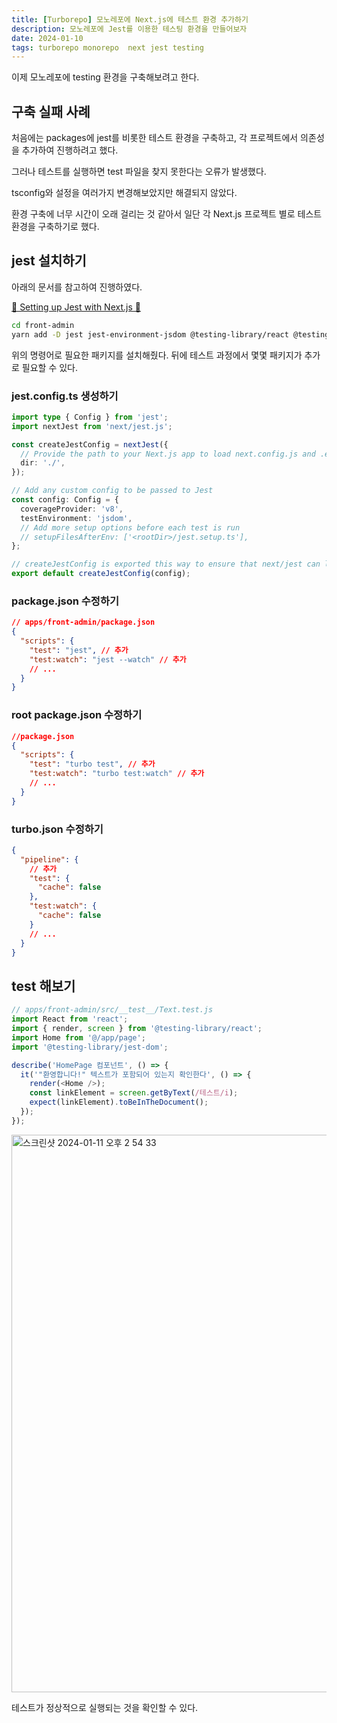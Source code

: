 ```yaml
---
title: [Turborepo] 모노레포에 Next.js에 테스트 환경 추가하기
description: 모노레포에 Jest를 이용한 테스팅 환경을 만들어보자
date: 2024-01-10
tags: turborepo monorepo  next jest testing 
---
```


이제 모노레포에 testing 환경을 구축해보려고 한다.

## 구축 실패 사례

처음에는 packages에 jest를 비롯한 테스트 환경을 구축하고, 각 프로젝트에서 의존성을 추가하여 진행하려고 했다.

그러나 테스트를 실행하면 test 파일을 찾지 못한다는 오류가 발생했다.

tsconfig와 설정을 여러가지 변경해보았지만 해결되지 않았다.

환경 구축에 너무 시간이 오래 걸리는 것 같아서 일단 각 Next.js 프로젝트 별로 테스트 환경을 구축하기로 했다.

## jest 설치하기

아래의 문서를 참고하여 진행하였다.

[📌 Setting up Jest with Next.js 📌](https://nextjs.org/docs/app/building-your-application/testing/jest)

```bash
cd front-admin
yarn add -D jest jest-environment-jsdom @testing-library/react @testing-library/jest-dom

```

위의 명령어로 필요한 패키지를 설치해줬다. 뒤에 테스트 과정에서 몇몇 패키지가 추가로 필요할 수 있다.

### jest.config.ts 생성하기

```ts
import type { Config } from 'jest';
import nextJest from 'next/jest.js';

const createJestConfig = nextJest({
  // Provide the path to your Next.js app to load next.config.js and .env files in your test environment
  dir: './',
});

// Add any custom config to be passed to Jest
const config: Config = {
  coverageProvider: 'v8',
  testEnvironment: 'jsdom',
  // Add more setup options before each test is run
  // setupFilesAfterEnv: ['<rootDir>/jest.setup.ts'],
};

// createJestConfig is exported this way to ensure that next/jest can load the Next.js config which is async
export default createJestConfig(config);
```

### package.json 수정하기

```json
// apps/front-admin/package.json
{
  "scripts": {
    "test": "jest", // 추가
    "test:watch": "jest --watch" // 추가
    // ...
  }
}
```

### root package.json 수정하기

```json
//package.json
{
  "scripts": {
    "test": "turbo test", // 추가
    "test:watch": "turbo test:watch" // 추가
    // ...
  }
}
```

### turbo.json 수정하기

```json
{
  "pipeline": {
    // 추가
    "test": {
      "cache": false
    },
    "test:watch": {
      "cache": false
    }
    // ...
  }
}
```

## test 해보기

```js
// apps/front-admin/src/__test__/Text.test.js
import React from 'react';
import { render, screen } from '@testing-library/react';
import Home from '@/app/page';
import '@testing-library/jest-dom';

describe('HomePage 컴포넌트', () => {
  it('"환영합니다!" 텍스트가 포함되어 있는지 확인한다', () => {
    render(<Home />);
    const linkElement = screen.getByText(/테스트/i);
    expect(linkElement).toBeInTheDocument();
  });
});
```

<img width="892" alt="스크린샷 2024-01-11 오후 2 54 33" src="https://github.com/nostrss/next13-blog/assets/56717167/19196e1d-74ec-409e-b783-1da351357aab">

테스트가 정상적으로 실행되는 것을 확인할 수 있다.
